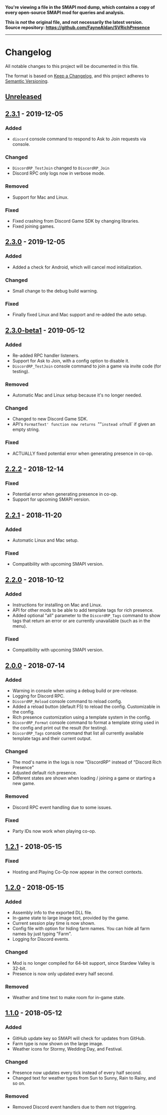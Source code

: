 **You're viewing a file in the SMAPI mod dump, which contains a copy of every open-source SMAPI mod
for queries and analysis.**

**This is _not_ the original file, and not necessarily the latest version.**  
**Source repository: https://github.com/FayneAldan/SVRichPresence**

----

# Changelog
All notable changes to this project will be documented in this file.

The format is based on [Keep a Changelog](https://keepachangelog.com/en/1.0.0/),
and this project adheres to [Semantic Versioning](https://semver.org/spec/v2.0.0.html).

## [Unreleased]

## [2.3.1] - 2019-12-05
### Added
- `discord` console command to respond to Ask to Join requests via console.

### Changed
- `DiscordRP_TestJoin` changed to `DiscordRP_Join`
- Discord RPC only logs now in verbose mode.

### Removed
- Support for Mac and Linux.

### Fixed
- Fixed crashing from Discord Game SDK by changing libraries.
- Fixed joining games.

## [2.3.0] - 2019-12-05
### Added
- Added a check for Android, which will cancel mod initialization.

### Changed
- Small change to the debug build warning.

### Fixed
- Finally fixed Linux and Mac support and re-added the auto setup.

## [2.3.0-beta1] - 2019-05-12
### Added
- Re-added RPC handler listeners.
- Support for Ask to Join, with a config option to disable it.
- `DiscordRP_TestJoin` console command to join a game via invite code (for testing).

### Removed
- Automatic Mac and Linux setup because it's no longer needed.

### Changed
- Changed to new Discord Game SDK.
- API's `FormatText' function now returns `""` instead of `null` if given an empty string.

### Fixed
- ACTUALLY fixed potential error when generating presence in co-op.

## [2.2.2] - 2018-12-14
### Fixed
- Potential error when generating presence in co-op.
- Support for upcoming SMAPI version.

## [2.2.1] - 2018-11-20
### Added
- Automatic Linux and Mac setup.

### Fixed
- Compatibility with upcoming SMAPI version.

## [2.2.0] - 2018-10-12
### Added
- Instructions for installing on Mac and Linux.
- API for other mods to be able to add template tags for rich presence.
- Added optional "all" parameter to the `DiscordRP_Tags` command to show tags that return an error or are currently unavailable (such as in the menu).

### Fixed
- Compatibility with upcoming SMAPI version.

## [2.0.0] - 2018-07-14
### Added
- Warning in console when using a debug build or pre-release.
- Logging for Discord RPC.
- `DiscordRP_Reload` console command to reload config.
- Added a reload button (default F5) to reload the config. Customizable in the config.
- Rich presence customization using a template system in the config.
- `DiscordRP_Format` console command to format a template string used in the config and print out the result (for testing).
- `DiscordRP_Tags` console command that list all currently available template tags and their current output.

### Changed
- The mod's name in the logs is now "DiscordRP" instead of "Discord Rich Presence"
- Adjusted default rich presence.
- Different states are shown when loading / joining a game or starting a new game.

### Removed
- Discord RPC event handling due to some issues.

### Fixed
- Party IDs now work when playing co-op.

## [1.2.1] - 2018-05-15
### Fixed
- Hosting and Playing Co-Op now appear in the correct contexts.

## [1.2.0] - 2018-05-15
### Added
- Assembly info to the exported DLL file.
- In-game state to large image text, provided by the game.
- Current session play time is now shown.
- Config file with option for hiding farm names. You can hide all farm names by just typing "Farm".
- Logging for Discord events.

### Changed
- Mod is no longer compiled for 64-bit support, since Stardew Valley is 32-bit.
- Presence is now only updated every half second.

### Removed
- Weather and time text to make room for in-game state.

## [1.1.0] - 2018-05-12
### Added
- GitHub update key so SMAPI will check for updates from GitHub.
- Farm type is now shown on the large image.
- Weather icons for Stormy, Wedding Day, and Festival.

### Changed
- Presence now updates every tick instead of every half second.
- Changed text for weather types from Sun to Sunny, Rain to Rainy, and so on.

### Removed
- Removed Discord event handlers due to them not triggering.

[Unreleased]: https://github.com/FayneAldan/SVRichPresence/compare/v2.3.1...HEAD
[2.3.1]: https://github.com/FayneAldan/SVRichPresence/compare/v2.3.0...v2.3.1
[2.3.0]: https://github.com/FayneAldan/SVRichPresence/compare/2.3.0-beta1...v2.3.0
[2.3.0-beta1]: https://github.com/FayneAldan/SVRichPresence/compare/2.2.2...2.3.0-beta1
[2.2.2]: https://github.com/FayneAldan/SVRichPresence/compare/2.2.1...2.2.2
[2.2.1]: https://github.com/FayneAldan/SVRichPresence/compare/2.2.0...2.2.1
[2.2.0]: https://github.com/FayneAldan/SVRichPresence/compare/2.0.0...2.2.0
[2.0.0]: https://github.com/FayneAldan/SVRichPresence/compare/1.2.1...2.0.0
[1.2.1]: https://github.com/FayneAldan/SVRichPresence/compare/1.2.0...1.2.1
[1.2.0]: https://github.com/FayneAldan/SVRichPresence/compare/1.1.0...1.2.0
[1.1.0]: https://github.com/FayneAldan/SVRichPresence/releases/tag/1.1.0
